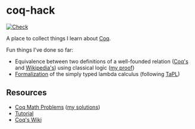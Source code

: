 # coq-hack
[![Check](https://github.com/rootmos/coq-hack/actions/workflows/check.yaml/badge.svg)](https://github.com/rootmos/coq-hack/actions/workflows/check.yaml)

A place to collect things I learn about [Coq](https://coq.inria.fr/).

Fun things I've done so far:
* Equivalence between two definitions of a well-founded relation
  ([Coq's](https://coq.inria.fr/library/Coq.Init.Wf.html) and [Wikipedia's](https://en.wikipedia.org/wiki/Well-founded_relation))
  using classical logic ([my proof](src/Notes/wf.v))
* [Formalization](src/Types/STLC.v) of the simply typed lambda calculus (following [TaPL](https://www.cis.upenn.edu/~bcpierce/tapl/))

## Resources
* [Coq Math Problems](https://coq-math-problems.github.io/) ([my solutions](src/CMP))
* [Tutorial](https://coq.inria.fr/tutorial-nahas)
* [Coq's Wiki](https://github.com/coq/coq/wiki)
